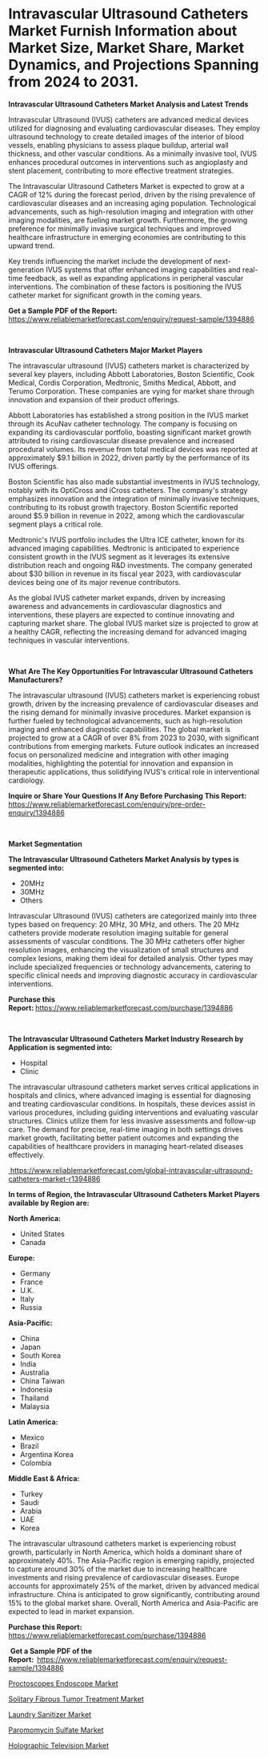 <p><h1>Intravascular Ultrasound Catheters Market Furnish Information about Market Size, Market Share, Market Dynamics, and Projections Spanning from 2024 to 2031.</h1></p><p><strong>Intravascular Ultrasound Catheters Market Analysis and Latest Trends</strong></p>
<p><p>Intravascular Ultrasound (IVUS) catheters are advanced medical devices utilized for diagnosing and evaluating cardiovascular diseases. They employ ultrasound technology to create detailed images of the interior of blood vessels, enabling physicians to assess plaque buildup, arterial wall thickness, and other vascular conditions. As a minimally invasive tool, IVUS enhances procedural outcomes in interventions such as angioplasty and stent placement, contributing to more effective treatment strategies.</p><p>The Intravascular Ultrasound Catheters Market is expected to grow at a CAGR of 12% during the forecast period, driven by the rising prevalence of cardiovascular diseases and an increasing aging population. Technological advancements, such as high-resolution imaging and integration with other imaging modalities, are fueling market growth. Furthermore, the growing preference for minimally invasive surgical techniques and improved healthcare infrastructure in emerging economies are contributing to this upward trend. </p><p>Key trends influencing the market include the development of next-generation IVUS systems that offer enhanced imaging capabilities and real-time feedback, as well as expanding applications in peripheral vascular interventions. The combination of these factors is positioning the IVUS catheter market for significant growth in the coming years.</p></p>
<p><strong>Get a Sample PDF of the Report:&nbsp;</strong> <a href="https://www.reliablemarketforecast.com/enquiry/request-sample/1394886?utm_campaign=1890&utm_medium=2&utm_source=Github&utm_content=ia&utm_term=26122024&utm_id=intravascular-ultrasound-catheters">https://www.reliablemarketforecast.com/enquiry/request-sample/1394886</a></p>
<p>&nbsp;</p>
<p><strong>Intravascular Ultrasound Catheters Major Market Players</strong></p>
<p><p>The intravascular ultrasound (IVUS) catheters market is characterized by several key players, including Abbott Laboratories, Boston Scientific, Cook Medical, Cordis Corporation, Medtronic, Smiths Medical, Abbott, and Terumo Corporation. These companies are vying for market share through innovation and expansion of their product offerings.</p><p>Abbott Laboratories has established a strong position in the IVUS market through its AcuNav catheter technology. The company is focusing on expanding its cardiovascular portfolio, boasting significant market growth attributed to rising cardiovascular disease prevalence and increased procedural volumes. Its revenue from total medical devices was reported at approximately $9.1 billion in 2022, driven partly by the performance of its IVUS offerings.</p><p>Boston Scientific has also made substantial investments in IVUS technology, notably with its OptiCross and iCross catheters. The company's strategy emphasizes innovation and the integration of minimally invasive techniques, contributing to its robust growth trajectory. Boston Scientific reported around $5.9 billion in revenue in 2022, among which the cardiovascular segment plays a critical role.</p><p>Medtronic's IVUS portfolio includes the Ultra ICE catheter, known for its advanced imaging capabilities. Medtronic is anticipated to experience consistent growth in the IVUS segment as it leverages its extensive distribution reach and ongoing R&D investments. The company generated about $30 billion in revenue in its fiscal year 2023, with cardiovascular devices being one of its major revenue contributors.</p><p>As the global IVUS catheter market expands, driven by increasing awareness and advancements in cardiovascular diagnostics and interventions, these players are expected to continue innovating and capturing market share. The global IVUS market size is projected to grow at a healthy CAGR, reflecting the increasing demand for advanced imaging techniques in vascular interventions.</p></p>
<p>&nbsp;</p>
<p><strong>What Are The Key Opportunities For Intravascular Ultrasound Catheters Manufacturers?</strong></p>
<p><p>The intravascular ultrasound (IVUS) catheters market is experiencing robust growth, driven by the increasing prevalence of cardiovascular diseases and the rising demand for minimally invasive procedures. Market expansion is further fueled by technological advancements, such as high-resolution imaging and enhanced diagnostic capabilities. The global market is projected to grow at a CAGR of over 8% from 2023 to 2030, with significant contributions from emerging markets. Future outlook indicates an increased focus on personalized medicine and integration with other imaging modalities, highlighting the potential for innovation and expansion in therapeutic applications, thus solidifying IVUS's critical role in interventional cardiology.</p></p>
<p><strong>Inquire or Share Your Questions If Any Before Purchasing This Report:</strong> <a href="https://www.reliablemarketforecast.com/enquiry/pre-order-enquiry/1394886?utm_campaign=1890&utm_medium=2&utm_source=Github&utm_content=ia&utm_term=26122024&utm_id=intravascular-ultrasound-catheters">https://www.reliablemarketforecast.com/enquiry/pre-order-enquiry/1394886</a></p>
<p>&nbsp;</p>
<p><strong>Market Segmentation</strong></p>
<p><strong>The Intravascular Ultrasound Catheters Market Analysis by types is segmented into:</strong></p>
<p><ul><li>20MHz</li><li>30MHz</li><li>Others</li></ul></p>
<p><p>Intravascular Ultrasound (IVUS) catheters are categorized mainly into three types based on frequency: 20 MHz, 30 MHz, and others. The 20 MHz catheters provide moderate resolution imaging suitable for general assessments of vascular conditions. The 30 MHz catheters offer higher resolution images, enhancing the visualization of small structures and complex lesions, making them ideal for detailed analysis. Other types may include specialized frequencies or technology advancements, catering to specific clinical needs and improving diagnostic accuracy in cardiovascular interventions.</p></p>
<p><strong>Purchase this Report:&nbsp;</strong><a href="https://www.reliablemarketforecast.com/purchase/1394886?utm_campaign=1890&utm_medium=2&utm_source=Github&utm_content=ia&utm_term=26122024&utm_id=intravascular-ultrasound-catheters">https://www.reliablemarketforecast.com/purchase/1394886</a></p>
<p>&nbsp;</p>
<p><strong>The Intravascular Ultrasound Catheters Market Industry Research by Application is segmented into:</strong></p>
<p><ul><li>Hospital</li><li>Clinic</li></ul></p>
<p><p>The intravascular ultrasound catheters market serves critical applications in hospitals and clinics, where advanced imaging is essential for diagnosing and treating cardiovascular conditions. In hospitals, these devices assist in various procedures, including guiding interventions and evaluating vascular structures. Clinics utilize them for less invasive assessments and follow-up care. The demand for precise, real-time imaging in both settings drives market growth, facilitating better patient outcomes and expanding the capabilities of healthcare providers in managing heart-related diseases effectively.</p></p>
<p><a href="https://www.reliablemarketforecast.com/global-intravascular-ultrasound-catheters-market-r1394886?utm_campaign=1890&utm_medium=2&utm_source=Github&utm_content=ia&utm_term=26122024&utm_id=intravascular-ultrasound-catheters">&nbsp;https://www.reliablemarketforecast.com/global-intravascular-ultrasound-catheters-market-r1394886</a></p>
<p><strong>In terms of Region, the Intravascular Ultrasound Catheters Market Players available by Region are:</strong></p>
<p>
    <p> <strong> North America: </strong>
        <ul>
            <li>United States</li>
            <li>Canada</li>
        </ul>
        </p> 
    <p> <strong> Europe: </strong>
        <ul>
            <li>Germany</li>
            <li>France</li>
            <li>U.K.</li>
            <li>Italy</li>
            <li>Russia</li>
        </ul>
        </p> 
    <p> <strong> Asia-Pacific: </strong>
        <ul>
            <li>China</li>
            <li>Japan</li>
            <li>South Korea</li>
            <li>India</li>
            <li>Australia</li>
            <li>China Taiwan</li>
            <li>Indonesia</li>
            <li>Thailand</li>
            <li>Malaysia</li>
        </ul>
        </p> 
    <p> <strong> Latin America: </strong>
        <ul>
            <li>Mexico</li>
            <li>Brazil</li>
            <li>Argentina Korea</li>
            <li>Colombia</li>
        </ul>
        </p> 
    <p> <strong> Middle East & Africa: </strong>
        <ul>
            <li>Turkey</li>
            <li>Saudi</li>
            <li>Arabia</li>
            <li>UAE</li>
            <li>Korea</li>
        </ul>
    </p>
    </p>
<p><p>The intravascular ultrasound catheters market is experiencing robust growth, particularly in North America, which holds a dominant share of approximately 40%. The Asia-Pacific region is emerging rapidly, projected to capture around 30% of the market due to increasing healthcare investments and rising prevalence of cardiovascular diseases. Europe accounts for approximately 25% of the market, driven by advanced medical infrastructure. China is anticipated to grow significantly, contributing around 15% to the global market share. Overall, North America and Asia-Pacific are expected to lead in market expansion.</p></p>
<p><strong>Purchase this Report: </strong><a href="https://www.reliablemarketforecast.com/purchase/1394886?utm_campaign=1890&utm_medium=2&utm_source=Github&utm_content=ia&utm_term=26122024&utm_id=intravascular-ultrasound-catheters">https://www.reliablemarketforecast.com/purchase/1394886</a></p>
<p>&nbsp;<strong>Get a Sample PDF of the Report:&nbsp;&nbsp;</strong><a href="https://www.reliablemarketforecast.com/enquiry/request-sample/1394886?utm_campaign=1890&utm_medium=2&utm_source=Github&utm_content=ia&utm_term=26122024&utm_id=intravascular-ultrasound-catheters">https://www.reliablemarketforecast.com/enquiry/request-sample/1394886</a></p>
<p><strong></strong></p>
<p><p><a href="https://github.com/lylyparadise/Market-Research-Report-List-5/blob/main/proctoscopes-endoscope-market.md?utm_campaign=1890&utm_medium=2&utm_source=Github&utm_content=ia&utm_term=26122024&utm_id=intravascular-ultrasound-catheters">Proctoscopes Endoscope Market</a></p><p><a href="https://www.linkedin.com/pulse/year-on-year-growth-solitary-fibrous-tumor-treatment-market-65-yrrwf?utm_campaign=1890&utm_medium=2&utm_source=Github&utm_content=ia&utm_term=26122024&utm_id=intravascular-ultrasound-catheters">Solitary Fibrous Tumor Treatment Market</a></p><p><a href="https://www.linkedin.com/pulse/in-depth-laundry-sanitizer-market-analysis-projected-144-cagr-ldp1f?utm_campaign=1890&utm_medium=2&utm_source=Github&utm_content=ia&utm_term=26122024&utm_id=intravascular-ultrasound-catheters">Laundry Sanitizer Market</a></p><p><a href="https://www.linkedin.com/pulse/charting-future-comprehensive-analysis-global-paromomycin-ketwf?utm_campaign=1890&utm_medium=2&utm_source=Github&utm_content=ia&utm_term=26122024&utm_id=intravascular-ultrasound-catheters">Paromomycin Sulfate Market</a></p><p><a href="https://www.linkedin.com/pulse/holographic-television-market-size-estimated-cagr-146-from-eotdf?utm_campaign=1890&utm_medium=2&utm_source=Github&utm_content=ia&utm_term=26122024&utm_id=intravascular-ultrasound-catheters">Holographic Television Market</a></p></p>